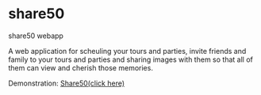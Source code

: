 # share50
share50 webapp

A web application for scheuling your tours and parties, invite friends and family to your tours and parties and sharing images with them so that all of them can view and cherish those memories.

Demonstration: [Share50(click here)](https://youtu.be/-0bjWZZyGY4)
